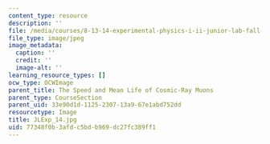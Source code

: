 ```yaml
---
content_type: resource
description: ''
file: /media/courses/8-13-14-experimental-physics-i-ii-junior-lab-fall-2016-spring-2017/77348f0b3afdc5bdb969dc27fc389ff1_JLExp_14.jpg
file_type: image/jpeg
image_metadata:
  caption: ''
  credit: ''
  image-alt: ''
learning_resource_types: []
ocw_type: OCWImage
parent_title: The Speed and Mean Life of Cosmic-Ray Muons
parent_type: CourseSection
parent_uid: 33e90d1d-1125-2307-13a9-67e1abd752dd
resourcetype: Image
title: JLExp_14.jpg
uid: 77348f0b-3afd-c5bd-b969-dc27fc389ff1
---
```

